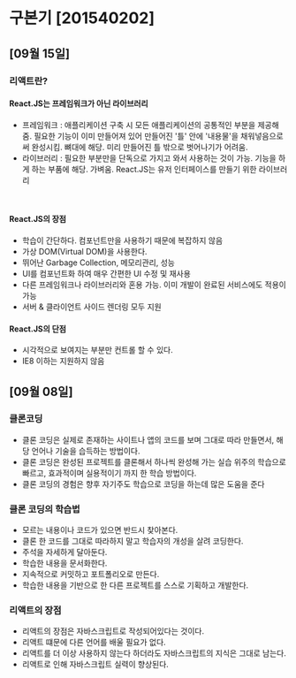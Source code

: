 # 구본기 [201540202]

## [09월 15일]

### 리액트란?

#### React.JS는 프레임워크가 아닌 라이브러리

* 프레임워크 : 애플리케이션 구축 시 모든 애플리케이션의 공통적인 부분을 제공해줌. 필요한 기능이 이미 만들어져 있어 만들어진 '틀' 안에 '내용물'을 채워넣음으로써 완성시킴. 뼈대에 해당. 미리 만들어진 틀 밖으로 벗어나기가 어려움. <br />
* 라이브러리 : 필요한 부분만을 단독으로 가지고 와서 사용하는 것이 가능. 기능을 하게 하는 부품에 해당. 가벼움. React.JS는 유저 인터페이스를 만들기 위한 라이브러리 <br />
<br />

#### React.JS의 장점

* 학습이 간단하다. 컴포넌트만을 사용하기 때문에 복잡하지 않음<br />
* 가상 DOM(Virtual DOM)을 사용한다.<br />
* 뛰어난 Garbage Collection, 메모리관리, 성능 <br />
* UI를 컴포넌트화 하여 매우 간편한 UI 수정 및 재사용 <br />
* 다른 프레임워크나 라이브러리와 혼용 가능. 이미 개발이 완료된 서비스에도 적용이 가능 <br />
* 서버 & 클라이언트 사이드 렌더링 모두 지원 <br />

#### React.JS의 단점

* 시각적으로 보여지는 부분만 컨트롤 할 수 있다. <br />
* IE8 이하는 지원하지 않음 <br />

## [09월 08일]

### 클론코딩

* 클론 코딩은 실제로 존재하는 사이트나 앱의 코드를 보며 그대로 따라 만들면서, 해당 언어나 기술을 습득하는 방법이다. <br />
* 클론 코딩은 완성된 프로젝트를 클론해서 하나씩 완성해 가는 실습 위주의 학습으로 빠르고, 효과적이며 실용적이기 까지 한 학습 방법이다. <br />
* 클론 코딩의 경험은 향후 자기주도 학습으로 코딩을 하는데 많은 도움을 준다 <br />

### 클론 코딩의 학습법

* 모르는 내용이나 코드가 있으면 반드시 찾아본다. <br />
* 클론 한 코드를 그대로 따라하지 말고 학습자의 개성을 살려 코딩한다.<br />
* 주석을 자세하게 달아둔다. <br />
* 학습한 내용을 문서화한다. <br />
* 지속적으로 커밋하고 포트폴리오로 만든다. <br />
* 학습한 내용을 기반으로 한 다른 프로젝트를 스스로 기획하고 개발한다. <br />

### 리액트의 장점

* 리액트의 장점은 자바스크립트로 작성되어있다는 것이다. <br />
* 리액트 떄문에 다른 언어를 배울 필요가 없다. <br />
* 리액트를 더 이상 사용하지 않는다 하더라도 자바스크립트의 지식은 그대로 남는다. <br />
* 리액트로 인해 자바스크립트 실력이 향상된다. <br />